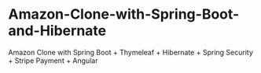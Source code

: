 # Amazon-Clone-with-Spring-Boot-and-Hibernate
Amazon Clone with Spring Boot + Thymeleaf + Hibernate + Spring Security + Stripe Payment + Angular
